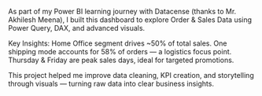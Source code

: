 As part of my Power BI learning journey with Datacense (thanks to Mr. Akhilesh Meena), I built this dashboard to explore Order & Sales Data using Power Query, DAX, and advanced visuals.

Key Insights:
Home Office segment drives ~50% of total sales.
One shipping mode accounts for 58% of orders — a logistics focus point.
Thursday & Friday are peak sales days, ideal for targeted promotions.

This project helped me improve data cleaning, KPI creation, and storytelling through visuals — turning raw data into clear business insights.

